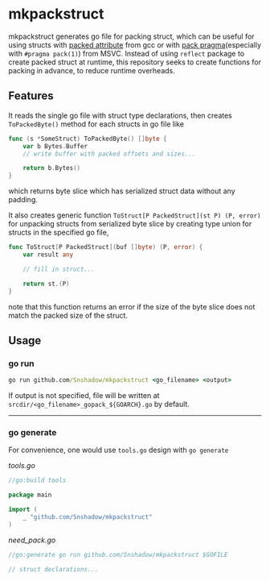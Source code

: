 # mkpackstruct

mkpackstruct generates go file for packing struct, which can be useful for using structs with [packed attribute](https://gcc.gnu.org/onlinedocs/gcc/Common-Type-Attributes.html#index-packed-type-attribute) from gcc or with [pack pragma](https://learn.microsoft.com/en-us/cpp/preprocessor/pack)(especially with `#pragma pack(1)`) from MSVC. Instead of using `reflect` package to create packed struct at runtime, this repository seeks to create functions for packing in advance, to reduce runtime overheads.

## Features

It reads the single go file with struct type declarations, then creates `ToPackedByte()` method for each structs in go file like

```go
func (s *SomeStruct) ToPackedByte() []byte {
    var b Bytes.Buffer
    // write buffer with packed offsets and sizes...

    return b.Bytes()
}
```

which returns byte slice which has serialized struct data without any padding.

It also creates generic function `ToStruct[P PackedStruct](st P) (P, error)` for unpacking structs from serialized byte slice by creating type union for structs in the specified go file,

```go
func ToStruct[P PackedStruct](buf []byte) (P, error) {
    var result any

    // fill in struct...

    return st.(P)
}
```

note that this function returns an error if the size of the byte slice does not match the packed size of the struct.

## Usage

### go run

```cmd
go run github.com/Snshadow/mkpackstruct <go_filename> <output>
```

If output is not specified, file will be written at `srcdir/<go_filename>_gopack_${GOARCH}.go` by default.

---

### go generate

For convenience, one would use `tools.go` design with `go generate`

_tools.go_

```go
//go:build tools

package main

import (
    _ "github.com/Snshadow/mkpackstruct"
)
```

_need_pack.go_

```go
//go:generate go run github.com/Snshadow/mkpackstruct $GOFILE

// struct declarations...
```
